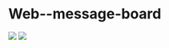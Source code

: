 # Web--message-board
![](https://res.cloudinary.com/xxxhlown/image/upload/v1626926194/2_nyufqv.png)
![](https://res.cloudinary.com/xxxhlown/image/upload/v1626926049/web-message/1_bfpev2.png)
